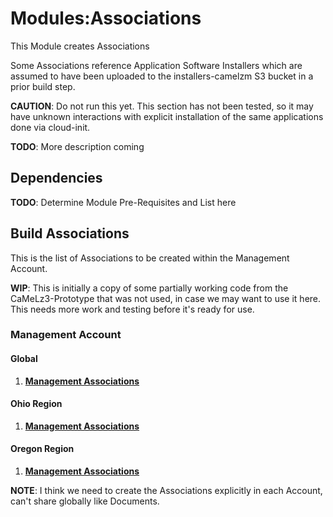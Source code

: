# Modules:Associations

This Module creates Associations

Some Associations reference Application Software Installers which are assumed to have been uploaded to the
installers-camelzm S3 bucket in a prior build step.

**CAUTION**: Do not run this yet. This section has not been tested, so it may have unknown interactions with explicit
installation of the same applications done via cloud-init.

**TODO**: More description coming

## Dependencies

**TODO**: Determine Module Pre-Requisites and List here

## Build Associations

This is the list of Associations to be created within the Management Account.

**WIP**: This is initially a copy of some partially working code from the CaMeLz3-Prototype that was not used, in case
we may want to use it here. This needs more work and testing before it's ready for use.

### **Management Account**

#### **Global**

1. **[Management Associations](./BUILD-management-global-management-associations.md)**

#### **Ohio Region**

1. **[Management Associations](./BUILD-management-ohio-management-associations.md)**

#### **Oregon Region**

1. **[Management Associations](./BUILD-management-oregon-management-associations.md)**

**NOTE**: I think we need to create the Associations explicitly in each Account, can't share globally like Documents.
